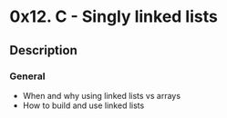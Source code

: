 # 0x12. C - Singly linked lists

## Description

### General

* When and why using linked lists vs arrays
* How to build and use linked lists